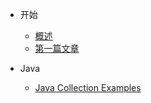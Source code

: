 - 开始

    - [概述](/README.md)
    - [第一篇文章](/docs/first-doc.md)

- Java
    - [Java Collection Examples](/docs/编程基础/Java/理论/Java%20Collection.md)
